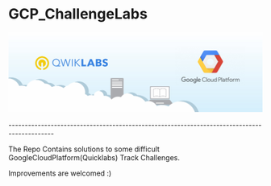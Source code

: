 # GCP_ChallengeLabs

![](images/mainreadme.jpg)
<p>
 --------------------------------------------------------------------------------------------
</p>
The Repo Contains solutions to some difficult GoogleCloudPlatform(Quicklabs) Track Challenges.


Improvements are welcomed :)
